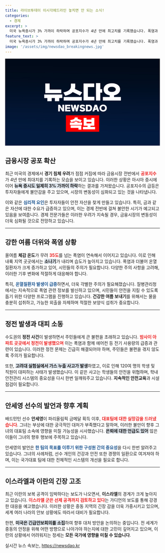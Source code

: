 ```yaml
---
title: 라이브투데이 이시각헤드라인 놓치면 안 되는 소식!
categories:
  - 경제
excerpt: >
  미국 뉴욕증시가 3% 가까이 하락하며 공포지수가 4년 만에 최고치를 기록했습니다. 폭염과 함께 이어진 잇단 정전 소식 속에서 이란의 공격 임박 소식까지, 혼란의 연속이 계속되고 있습니다. 클릭해 더 알아보세요!
feature_text: >
  미국 뉴욕증시가 3% 가까이 하락하며 공포지수가 4년 만에 최고치를 기록했습니다. 폭염과 함께 이어진 잇단 정전 소식 속에서 이란의 공격 임박 소식까지, 혼란의 연속이 계속되고 있습니다. 클릭해 더 알아보세요!
image: '/assets/img/newsdao_breakingnews.jpg'
---
```


<p><img src="/assets/img/newsdao_breakingnews.jpg" alt="implanttips 속보" /></p>

<h2 data-ke-size="size26">금융시장 공포 확산</h2>

<p data-ke-size="size16">최근 미국의 경제에서 <b>경기 침체 우려</b>가 점점 커짐에 따라 금융시장 전반에서 <b><span style="color: #ee2323;">공포지수</span></b>가 4년 만에 최대치를 기록하는 모습을 보이고 있습니다. 이러한 상황은 아시아 증시에 이어 <b><span style="background-color: #21538527;">뉴욕 증시도 일제히 3% 가까이 하락</span></b>하는 결과를 가져왔습니다. 공포지수의 급등은 투자자들에게 불안감을 주고 있으며, 시장의 변동성이 심화되고 있는 것을 나타냅니다. </p>

<p data-ke-size="size16">이와 같은 <b><span style="color: #1a5490;">심리적 요인</span></b>은 투자자들이 안전 자산을 찾게 만들고 있습니다. 특히, 금과 같은 자산에 대한 수요가 급증하고 있으며, 이는 경제 전반에 걸쳐 불안한 시기가 예고되고 있음을 보여줍니다. 경제 전문가들은 이러한 우려가 지속될 경우, 금융시장의 변동성이 더욱 심화될 것으로 전망하고 있습니다. </p>

<p data-ke-size="size16"></p>

<hr>

<h2 data-ke-size="size26">강한 여름 더위와 폭염 상황</h2>

<p data-ke-size="size16">올여름 <b>체감 온도</b>가 무려 <b><span style="color: #ee2323;">35도</span></b>를 넘는 폭염이 연속해서 이어지고 있습니다. 이로 인해 내륙 지역 곳곳에서는 <b><span style="background-color: #21538527;">소나기</span></b>가 내리며 습도가 높아지고 있습니다. 폭염과 더불어 온열질환자가 크게 증가하고 있어, 시민들의 주의가 필요합니다. 다양한 주의 사항을 고려해, 이러한 기후 변화에 적절하게 대응해야 합니다.</p>

<p data-ke-size="size16">특히, <b><span style="color: #1a5490;">온열질환자 발생이 급증</span></b>하면서, 더욱 각별한 주의가 필요해졌습니다. 질병관리청에서는 지속적으로 폭염 관련 정보를 발신하고 있으며, 시민들이 안전을 지킬 수 있도록 돕기 위한 다양한 프로그램을 진행하고 있습니다. <b>건강한 여름 보내기</b>를 위해서는 물을 충분히 섭취하고, 가능한 외출을 자제하며 적절한 보양식 섭취가 중요합니다.</p>

<p><p data-ke-size="size16"></p></p>

<hr>

<h2 data-ke-size="size26">정전 발생과 대피 소동</h2>

<p data-ke-size="size16">수도권의 <b>정전 사건</b>이 발생하면서 주민들에게 큰 불편을 초래하고 있습니다. <b><span style="color: #ee2323;">밤사이 아파트 곳곳에서 정전이 발생했으며</span></b> 이는 폭염과 함께 에어컨 등 전기 사용량의 급증과 관련이 있습니다. 이러한 정전 문제는 긴급히 해결되어야 하며, 주민들은 불편을 겪지 않도록 주의가 필요합니다.</p>

<p data-ke-size="size16">또한, <b><span style="background-color: #21538527;">고려대 실험실에서 가스 누출 사고가 발생</span></b>하였고, 이로 인해 120여 명의 학생 및 직원이 대피하는 사태가 발생했습니다. 이 같은 사고는 학생들의 안전을 위협하며, 학내 안전관리 시스템의 중요성을 다시 한번 일깨워주고 있습니다. <b>지속적인 안전교육</b>과 시설 점검이 필요합니다.</p>

<p data-ke-size="size16"></p>

<hr>

<h2 data-ke-size="size26">안세영 선수의 발언과 향후 계획</h2>

<p data-ke-size="size16">배드민턴 선수 <b>안세영</b>이 파리올림픽 금메달 획득 이후, <b><span style="color: #ee2323;">대표팀에 대한 실망감을 드러냈습니다</span></b>. 그녀는 부상에 대한 궁극적인 대처가 부족했다고 말하며, 이러한 불만이 향후 그녀의 대표팀 소속에 영향을 미칠 가능성을 시사했습니다. <b><span style="background-color: #21538527;">은퇴에 대한 언급도 있어</span></b> 많은 이들이 그녀의 향후 행보에 주목하고 있습니다.</p>

<p data-ke-size="size16">안세영의 발언은 <b><span style="color: #1a5490;">한 팀의 목표를 이루기 위한 구성원 간의 중요성</span></b>을 다시 한번 알려주고 있습니다. 그녀의 사례처럼, 선수 개인의 건강과 안전 또한 경쟁의 일환으로 여겨져야 하며, 이는 국가대표 팀에 대한 전체적인 시스템의 개선을 필요로 합니다.</p>

<p data-ke-size="size16"></p>

<hr>

<h2 data-ke-size="size26">이스라엘과 이란의 긴장 고조</h2>

<p data-ke-size="size16">최근 이란의 보복 공격이 임박하다는 보도가 나오면서, <b>이스라엘</b>의 경계가 크게 높아지고 있습니다. <b><span style="color: #ee2323;">이스라엘 군은 선제 공격까지 검토하고 있다</span></b>는 가디언의 보도를 통해 강경한 대응을 예고했습니다. 이러한 상황은 중동 지역의 긴장 감을 더욱 가중시키고 있으며, 세계 여러 나라의 안보 상황에도 따라서 대비가 필요합니다.</p>

<p data-ke-size="size16">한편, <b><span style="background-color: #21538527;">미국은 긴급안보회의를 소집</span></b>하여 향후 대처 방안을 논의하는 중입니다. 전 세계가 중동의 안정을 위해 어떤 방향으로 나아가야 하는지에 대한 고민이 깊어지고 있으며, 이란의 상황에서 어려워지는 정세는 <b>모든 국가에 영향을 미칠 수 있습니다</b>.</p>

<p data-ke-size="size16"></p>
실시간 뉴스 속보는, <a href="https://newsdao.kr" rel="dofollow">https://newsdao.kr</a>


